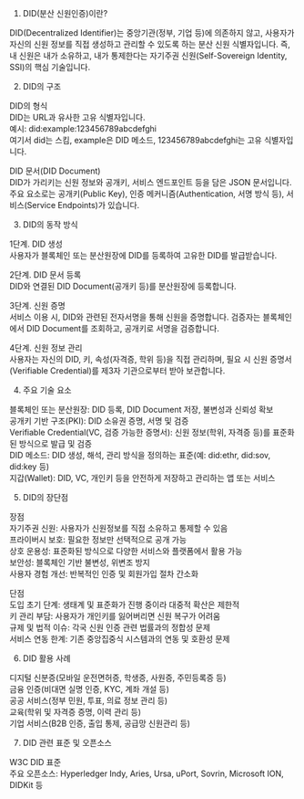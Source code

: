 
1. DID(분산 신원인증)이란?

DID(Decentralized Identifier)는 중앙기관(정부, 기업 등)에 의존하지 않고, 사용자가 자신의 신원 정보를 직접 생성하고 관리할 수 있도록 하는 분산 신원 식별자입니다. 즉, 내 신원은 내가 소유하고, 내가 통제한다는 자기주권 신원(Self-Sovereign Identity, SSI)의 핵심 기술입니다.

2. DID의 구조

DID의 형식  
DID는 URL과 유사한 고유 식별자입니다.  
예시: did:example:123456789abcdefghi  
여기서 did는 스킴, example은 DID 메소드, 123456789abcdefghi는 고유 식별자입니다.

DID 문서(DID Document)  
DID가 가리키는 신원 정보와 공개키, 서비스 엔드포인트 등을 담은 JSON 문서입니다.  
주요 요소로는 공개키(Public Key), 인증 메커니즘(Authentication, 서명 방식 등), 서비스(Service Endpoints)가 있습니다.

3. DID의 동작 방식

1단계. DID 생성  
사용자가 블록체인 또는 분산원장에 DID를 등록하여 고유한 DID를 발급받습니다.

2단계. DID 문서 등록  
DID와 연결된 DID Document(공개키 등)를 분산원장에 등록합니다.

3단계. 신원 증명  
서비스 이용 시, DID와 관련된 전자서명을 통해 신원을 증명합니다. 검증자는 블록체인에서 DID Document를 조회하고, 공개키로 서명을 검증합니다.

4단계. 신원 정보 관리  
사용자는 자신의 DID, 키, 속성(자격증, 학위 등)을 직접 관리하며, 필요 시 신원 증명서(Verifiable Credential)를 제3자 기관으로부터 받아 보관합니다.

4. 주요 기술 요소

블록체인 또는 분산원장: DID 등록, DID Document 저장, 불변성과 신뢰성 확보  
공개키 기반 구조(PKI): DID 소유권 증명, 서명 및 검증  
Verifiable Credential(VC, 검증 가능한 증명서): 신원 정보(학위, 자격증 등)를 표준화된 방식으로 발급 및 검증  
DID 메소드: DID 생성, 해석, 관리 방식을 정의하는 표준(예: did:ethr, did:sov, did:key 등)  
지갑(Wallet): DID, VC, 개인키 등을 안전하게 저장하고 관리하는 앱 또는 서비스

5. DID의 장단점

장점  
자기주권 신원: 사용자가 신원정보를 직접 소유하고 통제할 수 있음  
프라이버시 보호: 필요한 정보만 선택적으로 공개 가능  
상호 운용성: 표준화된 방식으로 다양한 서비스와 플랫폼에서 활용 가능  
보안성: 블록체인 기반 불변성, 위변조 방지  
사용자 경험 개선: 반복적인 인증 및 회원가입 절차 간소화

단점  
도입 초기 단계: 생태계 및 표준화가 진행 중이라 대중적 확산은 제한적  
키 관리 부담: 사용자가 개인키를 잃어버리면 신원 복구가 어려움  
규제 및 법적 이슈: 각국 신원 인증 관련 법률과의 정합성 문제  
서비스 연동 한계: 기존 중앙집중식 시스템과의 연동 및 호환성 문제

6. DID 활용 사례

디지털 신분증(모바일 운전면허증, 학생증, 사원증, 주민등록증 등)  
금융 인증(비대면 실명 인증, KYC, 계좌 개설 등)  
공공 서비스(정부 민원, 투표, 의료 정보 관리 등)  
교육(학위 및 자격증 증명, 이력 관리 등)  
기업 서비스(B2B 인증, 출입 통제, 공급망 신원관리 등)

7. DID 관련 표준 및 오픈소스

W3C DID 표준  
주요 오픈소스: Hyperledger Indy, Aries, Ursa, uPort, Sovrin, Microsoft ION, DIDKit 등